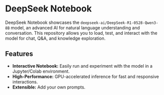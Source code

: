 # DeepSeek Notebook

DeepSeek Notebook showcases the `deepseek-ai/DeepSeek-R1-0528-Qwen3-8B` model, an advanced AI for natural language understanding and conversation. This repository allows you to load, test, and interact with the model for chat, Q&A, and knowledge exploration.

## Features

- **Interactive Notebook:** Easily run and experiment with the model in a Jupyter/Colab environment.
- **High-Performance:** GPU-accelerated inference for fast and responsive interactions.
- **Extensible:** Add your own prompts.


